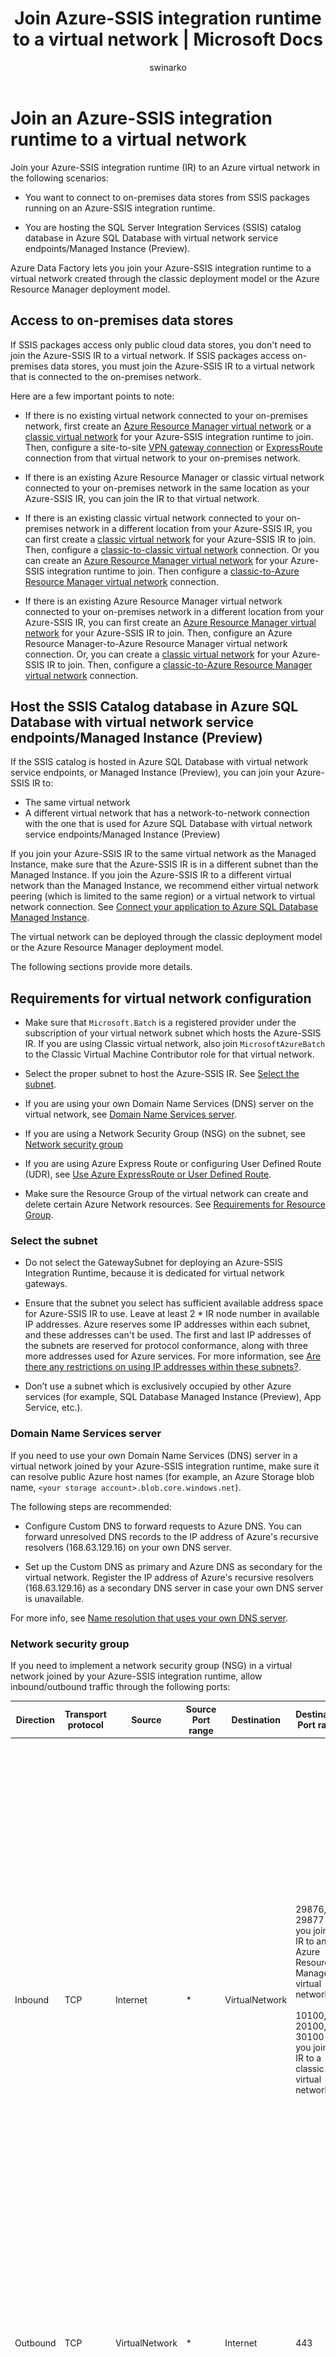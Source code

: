﻿---
title: Join Azure-SSIS integration runtime to a virtual network | Microsoft Docs
description: Learn how to join the Azure-SSIS integration runtime to an Azure virtual network. 
services: data-factory
documentationcenter: ''
ms.service: data-factory
ms.workload: data-services
ms.tgt_pltfrm: na
ms.devlang: na
ms.topic: conceptual
ms.date: 06/27/2018
author: swinarko
ms.author: sawinark
ms.reviewer: douglasl
manager: craigg
---

# Join an Azure-SSIS integration runtime to a virtual network
Join your Azure-SSIS integration runtime (IR) to an Azure virtual network in the following scenarios: 

- You want to connect to on-premises data stores from SSIS packages running on an Azure-SSIS integration runtime. 

- You are hosting the SQL Server Integration Services (SSIS) catalog database in Azure SQL Database with virtual network service endpoints/Managed Instance (Preview). 

 Azure Data Factory lets you join your Azure-SSIS integration runtime to a virtual network created through the classic deployment model or the Azure Resource Manager deployment model. 

## Access to on-premises data stores
If SSIS packages access only public cloud data stores, you don't need to join the Azure-SSIS IR to a virtual network. If SSIS packages access on-premises data stores, you must join the Azure-SSIS IR to a virtual network that is connected to the on-premises network. 

Here are a few important points to note: 

- If there is no existing virtual network connected to your on-premises network, first create an [Azure Resource Manager virtual network](../virtual-network/quick-create-portal.md#create-a-virtual-network) or a [classic virtual network](../virtual-network/virtual-networks-create-vnet-classic-pportal.md) for your Azure-SSIS integration runtime to join. Then, configure a site-to-site [VPN gateway connection](../vpn-gateway/vpn-gateway-howto-site-to-site-classic-portal.md) or [ExpressRoute](../expressroute/expressroute-howto-linkvnet-classic.md) connection from that virtual network to your on-premises network. 

- If there is an existing Azure Resource Manager or classic virtual network connected to your on-premises network in the same location as your Azure-SSIS IR, you can join the IR to that virtual network. 

- If there is an existing classic virtual network connected to your on-premises network in a different location from your Azure-SSIS IR, you can first create a [classic virtual network](../virtual-network/virtual-networks-create-vnet-classic-pportal.md) for your Azure-SSIS IR to join. Then, configure a [classic-to-classic virtual network](../vpn-gateway/vpn-gateway-howto-vnet-vnet-portal-classic.md) connection. Or you can create an [Azure Resource Manager virtual network](../virtual-network/quick-create-portal.md#create-a-virtual-network) for your Azure-SSIS integration runtime to join. Then configure a [classic-to-Azure Resource Manager virtual network](../vpn-gateway/vpn-gateway-connect-different-deployment-models-portal.md) connection. 
 
- If there is an existing Azure Resource Manager virtual network connected to your on-premises network in a different location from your Azure-SSIS IR, you can first create an [Azure Resource Manager virtual network](../virtual-network/quick-create-portal.md##create-a-virtual-network) for your Azure-SSIS IR to join. Then, configure an Azure Resource Manager-to-Azure Resource Manager virtual network connection. Or, you can create a [classic virtual network](../virtual-network/virtual-networks-create-vnet-classic-pportal.md) for your Azure-SSIS IR to join. Then, configure a [classic-to-Azure Resource Manager virtual network](../vpn-gateway/vpn-gateway-connect-different-deployment-models-portal.md) connection. 

## Host the SSIS Catalog database in Azure SQL Database with virtual network service endpoints/Managed Instance (Preview)
If the SSIS catalog is hosted in Azure SQL Database with virtual network service endpoints, or Managed Instance (Preview), you can join your Azure-SSIS IR to: 

- The same virtual network 
- A different virtual network that has a network-to-network connection with the one that is used for Azure SQL Database with virtual network service endpoints/Managed Instance (Preview) 

If you join your Azure-SSIS IR to the same virtual network as the Managed Instance, make sure that the Azure-SSIS IR is in a different subnet than the  Managed Instance. If you join the Azure-SSIS IR to a different virtual network than the Managed Instance, we recommend either virtual network peering (which is limited to the same region) or a virtual network to virtual network connection. See [Connect your application to Azure SQL Database Managed Instance](../sql-database/sql-database-managed-instance-connect-app.md).

The virtual network can be deployed through the classic deployment model or the Azure Resource Manager deployment model.

The following sections provide more details. 

## Requirements for virtual network configuration
-   Make sure that `Microsoft.Batch` is a registered provider under the subscription of your virtual network subnet which hosts the Azure-SSIS IR. If you are using Classic virtual network, also join `MicrosoftAzureBatch` to the Classic Virtual Machine Contributor role for that virtual network. 

-   Select the proper subnet to host the Azure-SSIS IR. See [Select the subnet](#subnet). 

-   If you are using your own Domain Name Services (DNS) server on the virtual network, see [Domain Name Services server](#dns_server). 

-   If you are using a Network Security Group (NSG) on the subnet, see [Network security group](#nsg) 

-   If you are using Azure Express Route or configuring User Defined Route (UDR), see [Use Azure ExpressRoute or User Defined Route](#route). 

-   Make sure the Resource Group of the virtual network can create and delete certain Azure Network resources. See [Requirements for Resource Group](#resource-group). 

### <a name="subnet"></a> Select the subnet
-   Do not select the GatewaySubnet for deploying an Azure-SSIS Integration Runtime, because it is dedicated for virtual network gateways. 

-   Ensure that the subnet you select has sufficient available address space for Azure-SSIS IR to use. Leave at least 2 * IR node number in available IP addresses. Azure reserves some IP addresses within each subnet, and these addresses can't be used. The first and last IP addresses of the subnets are reserved for protocol conformance, along with three more addresses used for Azure services. For more information, see [Are there any restrictions on using IP addresses within these subnets?](../virtual-network/virtual-networks-faq.md#are-there-any-restrictions-on-using-ip-addresses-within-these-subnets). 

-   Don’t use a subnet which is exclusively occupied by other Azure services (for example, SQL Database Managed Instance (Preview), App Service, etc.). 

### <a name="dns_server"></a> Domain Name Services server 
If you need to use your own Domain Name Services (DNS) server in a virtual network joined by your Azure-SSIS integration runtime, make sure it can resolve public Azure host names (for example, an Azure Storage blob name, `<your storage account>.blob.core.windows.net`). 

The following steps are recommended: 

-   Configure Custom DNS to forward requests to Azure DNS. You can forward unresolved DNS records to the IP address of Azure's recursive resolvers (168.63.129.16) on your own DNS server. 

-   Set up the Custom DNS as primary and Azure DNS as secondary for the virtual network. Register the IP address of Azure's recursive resolvers (168.63.129.16) as a secondary DNS server in case your own DNS server is unavailable. 

For more info, see [Name resolution that uses your own DNS server](../virtual-network/virtual-networks-name-resolution-for-vms-and-role-instances.md#name-resolution-that-uses-your-own-dns-server). 

### <a name="nsg"></a> Network security group
If you need to implement a network security group (NSG) in a virtual network joined by your Azure-SSIS integration runtime, allow inbound/outbound traffic through the following ports: 

| Direction | Transport protocol | Source | Source Port range | Destination | Destination Port range | Comments |
|---|---|---|---|---|---|---|
| Inbound | TCP | Internet | * | VirtualNetwork | 29876, 29877 (if you join the IR to an Azure Resource Manager virtual network) <br/><br/>10100, 20100, 30100 (if you join the IR to a classic virtual network)| The Data Factory service uses these ports to communicate with the nodes of your Azure-SSIS integration runtime in the virtual network. <br/><br/> Whether you specify an NSG or not, Data Factory always configures an NSG at the level of the network interface cards (NICs) attached to the virtual machines that host the Azure-SSIS IR. Only inbound traffic from Data Factory IP addresses is allowed. Even if you open these ports to Internet traffic, traffic from IP addresses that are not Data Factory IP addresses is blocked at the NIC level. |
| Outbound | TCP | VirtualNetwork | * | Internet | 443 | The nodes of your Azure-SSIS integration runtime in the virtual network use this port to access Azure services, such as Azure Storage and Azure Event Hubs. |
| Outbound | TCP | VirtualNetwork | * | Internet or Sql | 1433, 11000-11999, 14000-14999 | The nodes of your Azure-SSIS integration runtime in the virtual network use these ports to access SSISDB hosted by your Azure SQL Database server - This purpose is not applicable to SSISDB hosted by Managed Instance (Preview). |
||||||||

### <a name="route"></a> Use Azure ExpressRoute or User Defined Route
You can connect an [Azure ExpressRoute](https://azure.microsoft.com/services/expressroute/) circuit to your virtual network infrastructure to extend your on-premises network to Azure. 

A common configuration is to use forced tunneling (advertise a BGP route, 0.0.0.0/0 to the virtual network) which forces outbound Internet traffic from the virtual network flow to on-premises network appliance for inspection and logging. This traffic flow breaks connectivity between the Azure-SSIS IR in the virtual network with dependent Azure Data Factory services. The solution is to define one (or more) [user-defined routes (UDRs)](../virtual-network/virtual-networks-udr-overview.md) on the subnet that contains the Azure-SSIS IR. A UDR defines subnet-specific routes that are honored instead of the BGP route. 

Or you can define user-defined routes (UDRs) to force outbound Internet traffic from the subnet which hosts the Azure-SSIS IR to another subnet, which hosts a Virtual Network Appliance as a firewall or a DMZ host for inspection and logging. 

In both cases, apply a 0.0.0.0/0 route with the next hop type as **Internet** on the subnet which hosts the Azure-SSIS IR, so that communication between the Data Factory service and the Azure-SSIS IS IR can succeed. 

![Add a route](media/join-azure-ssis-integration-runtime-virtual-network/add-route-for-vnet.png)

If you're concerned about losing the ability to inspect outbound Internet traffic from that subnet, you can also add an NSG rule on the subnet to restrict outbound destinations to [Azure data center IP addresses](https://www.microsoft.com/download/details.aspx?id=41653). 

See [this PowerShell script](https://gallery.technet.microsoft.com/scriptcenter/Adds-Azure-Datacenter-IP-dbeebe0c) for an example. You have to run the script weekly to keep the Azure data center IP address list up-to-date. 

### <a name="resource-group"></a> Requirements for Resource Group
-   The Azure-SSIS IR needs to create certain network resources under the same resource group as the virtual network. These resources include the following:
    -   An Azure load balancer, with the name *<Guid>-azurebatch-cloudserviceloadbalancer*.
    -   An Azure public IP address, with the name *<Guid>-azurebatch-cloudservicepublicip*.
    -   A network work security group, with the name *<Guid>-azurebatch-cloudservicenetworksecuritygroup*. 

-   Make sure that you don't have any resource lock on the Resource Group or Subscription to which the virtual network belongs. If you configure either a read-only lock or a delete lock, starting and stopping the IR may fail or hang. 

-   Make sure that you don't have an Azure policy which prevents the following resources from being created under the Resource Group or Subscription to which the virtual network belongs: 
    -   Microsoft.Network/LoadBalancers 
    -   Microsoft.Network/NetworkSecurityGroups 
    -   Microsoft.Network/PublicIPAddresses 

## Azure portal (Data Factory UI)
This section shows you how to join an existing Azure-SSIS runtime to a virtual network (classic or Azure Resource Manager) by using the Azure portal and Data Factory UI. First, you need to configure the virtual network appropriately before joining your Azure-SSIS IR to it. Go through one of the next two sections based on the type of your virtual network (classic or Azure Resource Manager). Then, continue with the third section to join your Azure-SSIS IR to the virtual network. 

### Use the portal to configure an Azure Resource Manager virtual network
You need to configure a virtual network before you can join an Azure-SSIS IR to it. 

1. Start Microsoft Edge or Google Chrome. Currently, the Data Factory UI is supported only in those web browsers. 

1. Sign in to the [Azure portal](https://portal.azure.com). 

1. Select **More services**. Filter for and select **Virtual networks**. 

1. Filter for and select your virtual network in the list. 

1. On the **Virtual network** page, select **Properties**. 

1. Select the copy button for **RESOURCE ID** to copy the resource ID for the virtual network to the clipboard. Save the ID from the clipboard in OneNote or a file. 

1. Select **Subnets** on the left menu. Ensure that the number of **available addresses** is greater than the nodes in your Azure-SSIS integration runtime. 

1. Verify that the Azure Batch provider is registered in the Azure subscription that has the virtual network. Or, register the Azure Batch provider. If you already have an Azure Batch account in your subscription, then your subscription is registered for Azure Batch. (If you create the Azure-SSIS IR in the Data Factory portal, the Azure Batch provider is automatically registered for you.) 

   a. In Azure portal, select **Subscriptions** on the left menu. 

   b. Select your subscription. 

   c. Select **Resource providers** on the left, and confirm that **Microsoft.Batch** is a registered provider. 

   ![Confirmation of "Registered" status](media/join-azure-ssis-integration-runtime-virtual-network/batch-registered-confirmation.png)

   If you don't see **Microsoft.Batch** in the list, to register it, [create an empty Azure Batch account](../batch/batch-account-create-portal.md) in your subscription. You can delete it later. 

### Use the portal to configure a classic virtual network
You need to configure a virtual network before you can join an Azure-SSIS IR to it. 

1. Start Microsoft Edge or Google Chrome. Currently, the Data Factory UI is supported only in these web browsers. 

1. Sign in to the [Azure portal](https://portal.azure.com). 

1. Select **More services**. Filter for and select **Virtual networks (classic)**. 

1. Filter for and select your virtual network in the list. 

1. On the **Virtual network (classic)** page, select **Properties**. 

   ![Classic virtual network resource ID](media/join-azure-ssis-integration-runtime-virtual-network/classic-vnet-resource-id.png)

1. Select the copy button for **RESOURCE ID** to copy the resource ID for the classic network to the clipboard. Save the ID from the clipboard in OneNote or a file. 

1. Select **Subnets** on the left menu. Ensure that the number of **available addresses** is greater than the nodes in your Azure-SSIS integration runtime. 

   ![Number of available addresses in the virtual network](media/join-azure-ssis-integration-runtime-virtual-network/number-of-available-addresses.png)

1. Join **MicrosoftAzureBatch** to the **Classic Virtual Machine Contributor** role for the virtual network. 

	a. Select **Access control (IAM)** on the left menu, and select **Add** on the toolbar. 

	!["Access control" and "Add" buttons](media/join-azure-ssis-integration-runtime-virtual-network/access-control-add.png)

	b. On the **Add permissions** page, select **Classic Virtual Machine Contributor** for **Role**. Paste **ddbf3205-c6bd-46ae-8127-60eb93363864** in the **Select** box, and then select **Microsoft Azure Batch** from the list of search results. 

	![Search results on "Add permissions" page](media/join-azure-ssis-integration-runtime-virtual-network/azure-batch-to-vm-contributor.png)

	c. Select **Save** to save the settings and to close the page. 

	![Save access settings](media/join-azure-ssis-integration-runtime-virtual-network/save-access-settings.png)

	d. Confirm that you see **Microsoft Azure Batch** in the list of contributors. 

	![Confirm Azure Batch access](media/join-azure-ssis-integration-runtime-virtual-network/azure-batch-in-list.png)

1. Verify that the Azure Batch provider is registered in the Azure subscription that has the virtual network. Or, register the Azure Batch provider. If you already have an Azure Batch account in your subscription, then your subscription is registered for Azure Batch. (If you create the Azure-SSIS IR in the Data Factory portal, the Azure Batch provider is automatically registered for you.) 

   a. In Azure portal, select **Subscriptions** on the left menu. 

   b. Select your subscription. 

   c. Select **Resource providers** on the left, and confirm that **Microsoft.Batch** is a registered provider. 

   ![Confirmation of "Registered" status](media/join-azure-ssis-integration-runtime-virtual-network/batch-registered-confirmation.png)

   If you don't see **Microsoft.Batch** in the list, to register it, [create an empty Azure Batch account](../batch/batch-account-create-portal.md) in your subscription. You can delete it later. 

### Join the Azure-SSIS IR to a virtual network
1. Start Microsoft Edge or Google Chrome. Currently, the Data Factory UI is supported only in those web browsers. 

1. In the [Azure portal](https://portal.azure.com), select **Data factories** on the left menu. If you don't see **Data factories** on the menu, select **More services**, and the select **Data factories** in the **INTELLIGENCE + ANALYTICS** section. 

   ![List of data factories](media/join-azure-ssis-integration-runtime-virtual-network/data-factories-list.png)

1. Select your data factory with the Azure-SSIS integration runtime in the list. You see the home page for your data factory. Select the **Author & Deploy** tile. You see the Data Factory UI on a separate tab. 

   ![Data factory home page](media/join-azure-ssis-integration-runtime-virtual-network/data-factory-home-page.png)

1. In the Data Factory UI, switch to the **Edit** tab, select **Connections**, and switch to the **Integration Runtimes** tab. 

   !["Integration runtimes" tab](media/join-azure-ssis-integration-runtime-virtual-network/integration-runtimes-tab.png)

1. If your Azure-SSIS IR is running, in the integration runtime list, select the **Stop** button in the **Actions** column for your Azure-SSIS IR. You cannot edit an IR until you stop it. 

   ![Stop the IR](media/join-azure-ssis-integration-runtime-virtual-network/stop-ir-button.png)

1. In the integration runtime list, select the **Edit** button in the **Actions** column for your Azure-SSIS IR. 

   ![Edit the integration runtime](media/join-azure-ssis-integration-runtime-virtual-network/integration-runtime-edit.png)

1. On the **General Settings** page of the **Integration Runtime Setup** window, select **Next**. 

   ![General settings for IR setup](media/join-azure-ssis-integration-runtime-virtual-network/ir-setup-general-settings.png)

1. On the **SQL Settings** page, enter the administrator password, and select **Next**. 

   ![SQL Server settings for IR setup](media/join-azure-ssis-integration-runtime-virtual-network/ir-setup-sql-settings.png)

1. On the **Advanced Settings** page, do the following actions: 

   a. Select the check box for **Select a VNet for your Azure-SSIS Integration Runtime to join and allow Azure services to configure VNet permissions/settings**. 

   b. For **Type**, select whether the virtual network is a classic virtual network or an Azure Resource Manager virtual network. 

   c. For **VNet Name**, select your virtual network. 

   d. For **Subnet Name**, select your subnet in the virtual network. 

   e. Click **VNet Validation** and if successful, click **Update**. 

   ![Advanced settings for IR setup](media/join-azure-ssis-integration-runtime-virtual-network/ir-setup-advanced-settings.png)

1. Now, you can start the IR by using the **Start** button in the **Actions** column for your Azure-SSIS IR. It takes approximately 20 to 30 minutes to start an Azure-SSIS IR. 

## Azure PowerShell

### Configure a virtual network
You need to configure a virtual network before you can join your Azure-SSIS IR to it. To automatically configure virtual network permissions/settings for your Azure-SSIS integration runtime to join the virtual network, add the following script:

```powershell
# Make sure to run this script against the subscription to which the virtual network belongs.
if(![string]::IsNullOrEmpty($VnetId) -and ![string]::IsNullOrEmpty($SubnetName))
{
    # Register to the Azure Batch resource provider
    $BatchApplicationId = "ddbf3205-c6bd-46ae-8127-60eb93363864"
    $BatchObjectId = (Get-AzureRmADServicePrincipal -ServicePrincipalName $BatchApplicationId).Id
    Register-AzureRmResourceProvider -ProviderNamespace Microsoft.Batch
    while(!(Get-AzureRmResourceProvider -ProviderNamespace "Microsoft.Batch").RegistrationState.Contains("Registered"))
    {
    Start-Sleep -s 10
    }
    if($VnetId -match "/providers/Microsoft.ClassicNetwork/")
    {
        # Assign the VM contributor role to Microsoft.Batch
        New-AzureRmRoleAssignment -ObjectId $BatchObjectId -RoleDefinitionName "Classic Virtual Machine Contributor" -Scope $VnetId
    }
}
```

### Create an Azure-SSIS IR and join it to a virtual network
You can create an Azure-SSIS IR and join it to a virtual network at the same time. For the complete script and instructions, see [Create an Azure-SSIS integration runtime](create-azure-ssis-integration-runtime.md#azure-powershell).

### Join an existing Azure-SSIS IR to a virtual network
The script in the [Create an Azure-SSIS integration runtime](create-azure-ssis-integration-runtime.md) article shows you how to create an Azure-SSIS IR and join it to a virtual network in the same script. If you have an existing Azure-SSIS IR, perform the following steps to join it to the virtual network: 
1. Stop the Azure-SSIS IR. 
1. Configure the Azure-SSIS IR to join the virtual network. 
1. Start the Azure-SSIS IR. 

### Define the variables
```powershell
$ResourceGroupName = "<your Azure resource group name>"
$DataFactoryName = "<your Data Factory name>" 
$AzureSSISName = "<your Azure-SSIS IR name>"
# Specify the information about your classic or Azure Resource Manager virtual network.
$VnetId = "<your Azure virtual network resource ID>"
$SubnetName = "<the name of subnet in your virtual network>"
```

### Stop the Azure-SSIS IR
Stop the Azure-SSIS integration runtime before you can join it to a virtual network. This command releases all of its nodes and stops billing:

```powershell
Stop-AzureRmDataFactoryV2IntegrationRuntime -ResourceGroupName $ResourceGroupName `
                                            -DataFactoryName $DataFactoryName `
                                            -Name $AzureSSISName `
                                            -Force 
```

### Configure virtual network settings for the Azure-SSIS IR to join
```powershell
# Make sure to run this script against the subscription to which the virtual network belongs.
if(![string]::IsNullOrEmpty($VnetId) -and ![string]::IsNullOrEmpty($SubnetName))
{
    # Register to the Azure Batch resource provider
    $BatchApplicationId = "ddbf3205-c6bd-46ae-8127-60eb93363864"
    $BatchObjectId = (Get-AzureRmADServicePrincipal -ServicePrincipalName $BatchApplicationId).Id
    Register-AzureRmResourceProvider -ProviderNamespace Microsoft.Batch
    while(!(Get-AzureRmResourceProvider -ProviderNamespace "Microsoft.Batch").RegistrationState.Contains("Registered"))
    {
        Start-Sleep -s 10
    }
    if($VnetId -match "/providers/Microsoft.ClassicNetwork/")
    {
        # Assign VM contributor role to Microsoft.Batch
        New-AzureRmRoleAssignment -ObjectId $BatchObjectId -RoleDefinitionName "Classic Virtual Machine Contributor" -Scope $VnetId
    }
}
```

### Configure the Azure-SSIS IR
To configure the Azure-SSIS integration runtime to join the virtual network, run the `Set-AzureRmDataFactoryV2IntegrationRuntime` command: 

```powershell
Set-AzureRmDataFactoryV2IntegrationRuntime -ResourceGroupName $ResourceGroupName `
                                           -DataFactoryName $DataFactoryName `
                                           -Name $AzureSSISName `
                                           -Type Managed `
                                           -VnetId $VnetId `
                                           -Subnet $SubnetName
```

### Start the Azure-SSIS IR
To start the Azure-SSIS integration runtime, run the following command: 

```powershell
Start-AzureRmDataFactoryV2IntegrationRuntime -ResourceGroupName $ResourceGroupName `
                                             -DataFactoryName $DataFactoryName `
                                             -Name $AzureSSISName `
                                             -Force

```

This command takes 20 to 30 minutes to finish.

## Next steps
For more information about the Azure-SSIS runtime, see the following topics: 
- [Azure-SSIS integration runtime](concepts-integration-runtime.md#azure-ssis-integration-runtime). This article provides conceptual information about integration runtimes in general, including the Azure-SSIS IR. 
- [Tutorial: deploy SSIS packages to Azure](tutorial-create-azure-ssis-runtime-portal.md). This article provides step-by-step instructions to create an Azure-SSIS IR. It uses Azure SQL Database to host the SSIS catalog. 
- [Create an Azure-SSIS integration runtime](create-azure-ssis-integration-runtime.md). This article expands on the tutorial and provides instructions on using Azure SQL Database with virtual network service endpoints/Managed Instance (Preview) to host the SSIS catalog and joining the IR to a virtual network. 
- [Monitor an Azure-SSIS IR](monitor-integration-runtime.md#azure-ssis-integration-runtime). This article shows you how to retrieve information about an Azure-SSIS IR and descriptions of statuses in the returned information. 
- [Manage an Azure-SSIS IR](manage-azure-ssis-integration-runtime.md). This article shows you how to stop, start, or remove an Azure-SSIS IR. It also shows you how to scale out your Azure-SSIS IR by adding nodes. 
